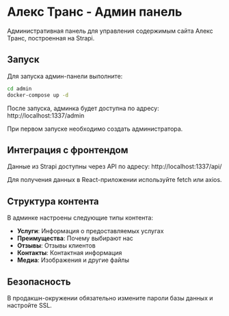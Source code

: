 # Алекс Транс - Админ панель

Административная панель для управления содержимым сайта Алекс Транс, построенная на Strapi.

## Запуск

Для запуска админ-панели выполните:

```bash
cd admin
docker-compose up -d
```

После запуска, админка будет доступна по адресу: http://localhost:1337/admin

При первом запуске необходимо создать администратора.

## Интеграция с фронтендом

Данные из Strapi доступны через API по адресу: http://localhost:1337/api/

Для получения данных в React-приложении используйте fetch или axios.

## Структура контента

В админке настроены следующие типы контента:

- **Услуги**: Информация о предоставляемых услугах
- **Преимущества**: Почему выбирают нас
- **Отзывы**: Отзывы клиентов
- **Контакты**: Контактная информация
- **Медиа**: Изображения и другие файлы

## Безопасность

В продакшн-окружении обязательно измените пароли базы данных и настройте SSL. 